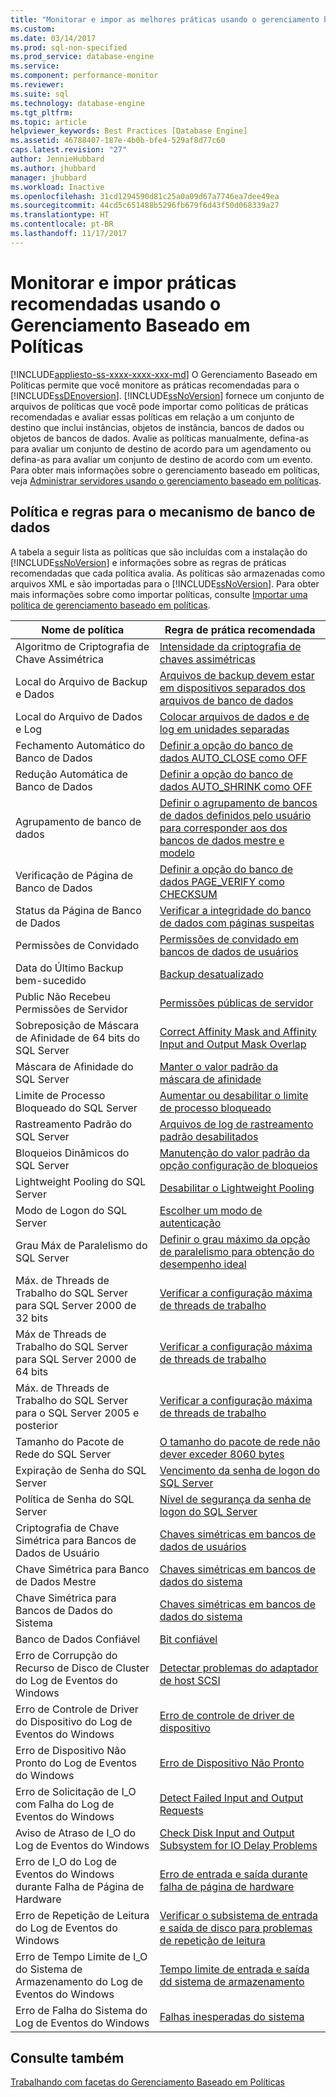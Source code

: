 ```yaml
---
title: "Monitorar e impor as melhores práticas usando o gerenciamento baseado em políticas | Microsoft Docs"
ms.custom: 
ms.date: 03/14/2017
ms.prod: sql-non-specified
ms.prod_service: database-engine
ms.service: 
ms.component: performance-monitor
ms.reviewer: 
ms.suite: sql
ms.technology: database-engine
ms.tgt_pltfrm: 
ms.topic: article
helpviewer_keywords: Best Practices [Database Engine]
ms.assetid: 46788407-187e-4b0b-bfe4-529af8d77c60
caps.latest.revision: "27"
author: JennieHubbard
ms.author: jhubbard
manager: jhubbard
ms.workload: Inactive
ms.openlocfilehash: 31cd1294590d81c25a0a09d67a7746ea7dee49ea
ms.sourcegitcommit: 44cd5c651488b5296fb679f6d43f50d068339a27
ms.translationtype: HT
ms.contentlocale: pt-BR
ms.lasthandoff: 11/17/2017
---
```

# <a name="monitor-and-enforce-best-practices-by-using-policy-based-management"></a>Monitorar e impor práticas recomendadas usando o Gerenciamento Baseado em Políticas
[!INCLUDE[appliesto-ss-xxxx-xxxx-xxx-md](../../includes/appliesto-ss-xxxx-xxxx-xxx-md.md)] O Gerenciamento Baseado em Políticas permite que você monitore as práticas recomendadas para o [!INCLUDE[ssDEnoversion](../../includes/ssdenoversion-md.md)]. [!INCLUDE[ssNoVersion](../../includes/ssnoversion-md.md)] fornece um conjunto de arquivos de políticas que você pode importar como políticas de práticas recomendadas e avaliar essas políticas em relação a um conjunto de destino que inclui instâncias, objetos de instância, bancos de dados ou objetos de bancos de dados. Avalie as políticas manualmente, defina-as para avaliar um conjunto de destino de acordo para um agendamento ou defina-as para avaliar um conjunto de destino de acordo com um evento. Para obter mais informações sobre o gerenciamento baseado em políticas, veja [Administrar servidores usando o gerenciamento baseado em políticas](../../relational-databases/policy-based-management/administer-servers-by-using-policy-based-management.md).  
  
## <a name="policy-and-rules-for-database-engine"></a>Política e regras para o mecanismo de banco de dados  
 A tabela a seguir lista as políticas que são incluídas com a instalação do [!INCLUDE[ssNoVersion](../../includes/ssnoversion-md.md)] e informações sobre as regras de práticas recomendadas que cada política avalia. As políticas são armazenadas como arquivos XML e são importadas para o [!INCLUDE[ssNoVersion](../../includes/ssnoversion-md.md)]. Para obter mais informações sobre como importar políticas, consulte [Importar uma política de gerenciamento baseado em políticas](../../relational-databases/policy-based-management/import-a-policy-based-management-policy.md).  
  
|Nome de política|Regra de prática recomendada|  
|-----------------|------------------------|  
|Algoritmo de Criptografia de Chave Assimétrica|[Intensidade da criptografia de chaves assimétricas](../../relational-databases/policy-based-management/asymmetric-keys-encryption-strength.md)|  
|Local do Arquivo de Backup e Dados|[Arquivos de backup devem estar em dispositivos separados dos arquivos de banco de dados](http://msdn.microsoft.com/library/7039bebb-1f25-4cf3-81f1-393dfb78da12)|  
|Local do Arquivo de Dados e Log|[Colocar arquivos de dados e de log em unidades separadas](../../relational-databases/policy-based-management/place-data-and-log-files-on-separate-drives.md)|  
|Fechamento Automático do Banco de Dados|[Definir a opção do banco de dados AUTO_CLOSE como OFF](../../relational-databases/policy-based-management/set-the-auto-close-database-option-to-off.md)|  
|Redução Automática de Banco de Dados|[Definir a opção do banco de dados AUTO_SHRINK como OFF](../../relational-databases/policy-based-management/set-the-auto-shrink-database-option-to-off.md)|  
|Agrupamento de banco de dados|[Definir o agrupamento de bancos de dados definidos pelo usuário para corresponder aos dos bancos de dados mestre e modelo](http://msdn.microsoft.com/library/c686446f-dae1-4b05-a3df-837b3422988d)|  
|Verificação de Página de Banco de Dados|[Definir a opção do banco de dados PAGE_VERIFY como CHECKSUM](../../relational-databases/policy-based-management/set-the-page-verify-database-option-to-checksum.md)|  
|Status da Página de Banco de Dados|[Verificar a integridade do banco de dados com páginas suspeitas](../../relational-databases/policy-based-management/check-integrity-of-database-with-suspect-pages.md)|  
|Permissões de Convidado|[Permissões de convidado em bancos de dados de usuários](../../relational-databases/policy-based-management/guest-permissions-on-user-databases.md)|  
|Data do Último Backup bem-sucedido|[Backup desatualizado](../../relational-databases/policy-based-management/outdated-backup.md)|  
|Public Não Recebeu Permissões de Servidor|[Permissões públicas de servidor](../../relational-databases/policy-based-management/server-public-permissions.md)|  
|Sobreposição de Máscara de Afinidade de 64 bits do SQL Server|[Correct Affinity Mask and Affinity Input and Output Mask Overlap](../../relational-databases/policy-based-management/correct-affinity-mask-and-affinity-input-and-output-mask-overlap.md)|  
|Máscara de Afinidade do SQL Server|[Manter o valor padrão da máscara de afinidade](../../relational-databases/policy-based-management/keep-the-affinity-mask-default-value.md)|  
|Limite de Processo Bloqueado do SQL Server|[Aumentar ou desabilitar o limite de processo bloqueado](../../relational-databases/policy-based-management/increase-or-disable-blocked-process-threshold.md)|  
|Rastreamento Padrão do SQL Server|[Arquivos de log de rastreamento padrão desabilitados](../../relational-databases/policy-based-management/default-trace-log-files-disabled.md)|  
|Bloqueios Dinâmicos do SQL Server|[Manutenção do valor padrão da opção configuração de bloqueios](../../relational-databases/policy-based-management/keep-the-locks-configuration-option-default-value.md)|  
|Lightweight Pooling do SQL Server|[Desabilitar o Lightweight Pooling](../../relational-databases/policy-based-management/disable-lightweight-pooling.md)|  
|Modo de Logon do SQL Server|[Escolher um modo de autenticação](../../relational-databases/security/choose-an-authentication-mode.md)|  
|Grau Máx de Paralelismo do SQL Server|[Definir o grau máximo da opção de paralelismo para obtenção do desempenho ideal](../../relational-databases/policy-based-management/set-the-max-degree-of-parallelism-option-for-optimal-performance.md)|  
|Máx. de Threads de Trabalho do SQL Server para SQL Server 2000 de 32 bits|[Verificar a configuração máxima de threads de trabalho](../../relational-databases/policy-based-management/verify-max-worker-threads-setting.md)|  
|Máx de Threads de Trabalho do SQL Server para SQL Server 2000 de 64 bits|[Verificar a configuração máxima de threads de trabalho](../../relational-databases/policy-based-management/verify-max-worker-threads-setting.md)|  
|Máx. de Threads de Trabalho do SQL Server para o SQL Server 2005 e posterior|[Verificar a configuração máxima de threads de trabalho](../../relational-databases/policy-based-management/verify-max-worker-threads-setting.md)|  
|Tamanho do Pacote de Rede do SQL Server|[O tamanho do pacote de rede não dever exceder 8060 bytes](../../relational-databases/policy-based-management/network-packet-size-should-not-exceed-8060-bytes.md)|  
|Expiração de Senha do SQL Server|[Vencimento da senha de logon do SQL Server](../../relational-databases/policy-based-management/sql-server-login-password-expiration.md)|  
|Política de Senha do SQL Server|[Nível de segurança da senha de logon do SQL Server](../../relational-databases/policy-based-management/sql-server-login-password-strength.md)|  
|Criptografia de Chave Simétrica para Bancos de Dados de Usuário|[Chaves simétricas em bancos de dados de usuários](../../relational-databases/policy-based-management/symmetric-keys-on-user-databases.md)|  
|Chave Simétrica para Banco de Dados Mestre|[Chaves simétricas em bancos de dados do sistema](../../relational-databases/policy-based-management/symmetric-keys-on-system-databases.md)|  
|Chave Simétrica para Bancos de Dados do Sistema|[Chaves simétricas em bancos de dados do sistema](../../relational-databases/policy-based-management/symmetric-keys-on-system-databases.md)|  
|Banco de Dados Confiável|[Bit confiável](../../relational-databases/policy-based-management/trustworthy-bit.md)|  
|Erro de Corrupção do Recurso de Disco de Cluster do Log de Eventos do Windows|[Detectar problemas do adaptador de host SCSI](../../relational-databases/policy-based-management/detect-scsi-host-adapter-issues.md)|  
|Erro de Controle de Driver do Dispositivo do Log de Eventos do Windows|[Erro de controle de driver de dispositivo](../../relational-databases/policy-based-management/device-driver-control-error.md)|  
|Erro de Dispositivo Não Pronto do Log de Eventos do Windows|[Erro de Dispositivo Não Pronto](../../relational-databases/policy-based-management/device-not-ready-error.md)|  
|Erro de Solicitação de I_O com Falha do Log de Eventos do Windows|[Detect Failed Input and Output Requests](../../relational-databases/policy-based-management/detect-failed-input-and-output-requests.md)|  
|Aviso de Atraso de I_O do Log de Eventos do Windows|[Check Disk Input and Output Subsystem for IO Delay Problems](../../relational-databases/policy-based-management/check-disk-input-and-output-subsystem-for-io-delay-problems.md)|  
|Erro de I_O do Log de Eventos do Windows durante Falha de Página de Hardware|[Erro de entrada e saída durante falha de página de hardware](../../relational-databases/policy-based-management/input-and-output-error-during-hard-page-fault.md)|  
|Erro de Repetição de Leitura do Log de Eventos do Windows|[Verificar o subsistema de entrada e saída de disco para problemas de repetição de leitura](../../relational-databases/policy-based-management/check-disk-input-output-subsystem-for-read-retry-problems.md)|  
|Erro de Tempo Limite de I_O do Sistema de Armazenamento do Log de Eventos do Windows|[Tempo limite de entrada e saída dd sistema de armazenamento](../../relational-databases/policy-based-management/storage-system-input-output-time-out.md)|  
|Erro de Falha do Sistema do Log de Eventos do Windows|[Falhas inesperadas do sistema](../../relational-databases/policy-based-management/unexpected-system-failures.md)|  
  
## <a name="see-also"></a>Consulte também  
 [Trabalhando com facetas do Gerenciamento Baseado em Políticas](../../relational-databases/policy-based-management/working-with-policy-based-management-facets.md)  
  
  

